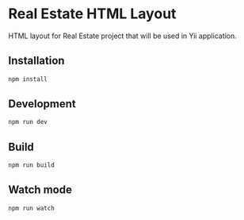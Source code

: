 # Real Estate HTML Layout

HTML layout for Real Estate project that will be used in Yii application.

## Installation

```bash
npm install
```

## Development

```bash
npm run dev
```

## Build

```bash
npm run build
```

## Watch mode

```bash
npm run watch
``` 